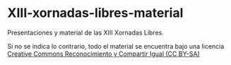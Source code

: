 XIII-xornadas-libres-material
=============================

Presentaciones y material de las XIII Xornadas Libres.

Si no se indica lo contrario, todo el material se encuentra bajo una licencia [Creative Commons Reconocimiento y Compartir Igual (CC BY-SA)](creativecommons.org/licenses/by-sa/3.0/es/)


